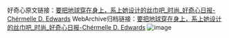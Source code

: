 好奇心原文链接：[要把地球穿在身上，系上她设计的丝巾吧_时尚_好奇心日报-Chérmelle D. Edwards](https://www.qdaily.com/articles/9484.html)
WebArchive归档链接：[要把地球穿在身上，系上她设计的丝巾吧_时尚_好奇心日报-Chérmelle D. Edwards](http://web.archive.org/web/20190623154320/https://www.qdaily.com/articles/9484.html)
![image](http://ww3.sinaimg.cn/large/007d5XDply1g3vfd20oiqj30u03xx4qp)